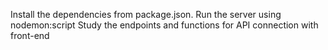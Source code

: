 Install the dependencies from package.json.
Run the server using nodemon:script
Study the endpoints and functions for API connection with front-end
